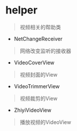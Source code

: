 # helper
> 视频相关的帮助类

- NetChangeReceiver
> 网络改变监听的接收器

- VideoCoverView
> 视频封面的View

- VideoTrimmerView
> 视频裁剪的View

- ZhiyiVideoView
> 播放视频的VideoView